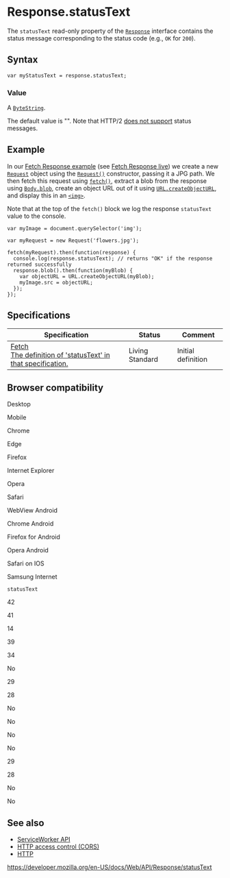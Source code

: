 Response.statusText
===================

The `statusText` read-only property of the [`Response`](../response) interface contains the status message corresponding to the status code (e.g., `OK` for `200`).

Syntax
------

    var myStatusText = response.statusText;

### Value

A [`ByteString`](../bytestring).

The default value is "". Note that HTTP/2 [does not support](https://fetch.spec.whatwg.org/#concept-response-status-message) status messages.

Example
-------

In our [Fetch Response example](https://github.com/mdn/fetch-examples/tree/gh-pages/fetch-response) (see [Fetch Response live](https://mdn.github.io/fetch-examples/fetch-response/)) we create a new [`Request`](../request) object using the [`Request()`](../request/request) constructor, passing it a JPG path. We then fetch this request using [`fetch()`](../windoworworkerglobalscope/fetch), extract a blob from the response using [`Body.blob`](../body/blob), create an object URL out of it using [`URL.createObjectURL`](../url/createobjecturl), and display this in an [`<img>`](https://developer.mozilla.org/en-US/docs/Web/HTML/Element/img).

Note that at the top of the `fetch()` block we log the response `statusText` value to the console.

    var myImage = document.querySelector('img');

    var myRequest = new Request('flowers.jpg');

    fetch(myRequest).then(function(response) {
      console.log(response.statusText); // returns "OK" if the response returned successfully
      response.blob().then(function(myBlob) {
        var objectURL = URL.createObjectURL(myBlob);
        myImage.src = objectURL;
      });
    });

Specifications
--------------

<table><thead><tr class="header"><th>Specification</th><th>Status</th><th>Comment</th></tr></thead><tbody><tr class="odd"><td><a href="https://fetch.spec.whatwg.org/#dom-response-statustext">Fetch<br />
<span class="small">The definition of 'statusText' in that specification.</span></a></td><td><span class="spec-living">Living Standard</span></td><td>Initial definition</td></tr></tbody></table>

Browser compatibility
---------------------

Desktop

Mobile

Chrome

Edge

Firefox

Internet Explorer

Opera

Safari

WebView Android

Chrome Android

Firefox for Android

Opera Android

Safari on IOS

Samsung Internet

`statusText`

42

41

14

39

34

No

29

28

No

No

No

No

29

28

No

No

See also
--------

-   [ServiceWorker API](../service_worker_api)
-   [HTTP access control (CORS)](https://developer.mozilla.org/en-US/docs/Web/HTTP/CORS)
-   [HTTP](https://developer.mozilla.org/en-US/docs/Web/HTTP)

<a href="https://developer.mozilla.org/en-US/docs/Web/API/Response/statusText" class="_attribution-link">https://developer.mozilla.org/en-US/docs/Web/API/Response/statusText</a>

